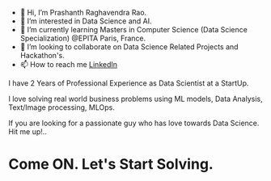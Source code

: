 - 👋 Hi, I’m Prashanth Raghavendra Rao.
- 👀 I’m interested in Data Science and AI.
- 🌱 I’m currently learning Masters in Computer Science (Data Science Specialization) @EPITA Paris, France.
- 💞️ I’m looking to collaborate on Data Science Related Projects and Hackathon's.
- 📫 How to reach me [LinkedIn](https://www.linkedin.com/in/prashanth-r-6665211a9/)

I have 2 Years of Professional Experience as Data Scientist at a StartUp.

I love solving real world business problems using ML models, Data Analysis, Text/Image processing, MLOps.

If you are looking for a passionate guy who has love towards Data Science. 
Hit me up!..

# Come ON. Let's Start Solving.

<!---
Prash099/Prash099 is a ✨ special ✨ repository because its `README.md` (this file) appears on your GitHub profile.
You can click the Preview link to take a look at your changes.
--->
